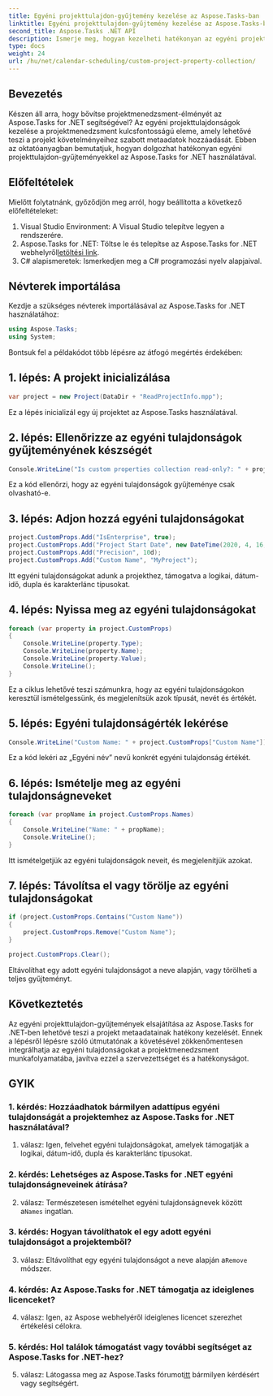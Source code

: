 ```yaml
---
title: Egyéni projekttulajdon-gyűjtemény kezelése az Aspose.Tasks-ban
linktitle: Egyéni projekttulajdon-gyűjtemény kezelése az Aspose.Tasks-ban
second_title: Aspose.Tasks .NET API
description: Ismerje meg, hogyan kezelheti hatékonyan az egyéni projekttulajdonságokat az Aspose.Tasks for .NET-ben, javítva ezzel a projektkezelési élményt.
type: docs
weight: 24
url: /hu/net/calendar-scheduling/custom-project-property-collection/
---
```

## Bevezetés

Készen áll arra, hogy bővítse projektmenedzsment-élményét az Aspose.Tasks for .NET segítségével? Az egyéni projekttulajdonságok kezelése a projektmenedzsment kulcsfontosságú eleme, amely lehetővé teszi a projekt követelményeihez szabott metaadatok hozzáadását. Ebben az oktatóanyagban bemutatjuk, hogyan dolgozhat hatékonyan egyéni projekttulajdon-gyűjteményekkel az Aspose.Tasks for .NET használatával.

## Előfeltételek

Mielőtt folytatnánk, győződjön meg arról, hogy beállította a következő előfeltételeket:

1. Visual Studio Environment: A Visual Studio telepítve legyen a rendszerére.
2.  Aspose.Tasks for .NET: Töltse le és telepítse az Aspose.Tasks for .NET webhelyről[letöltési link](https://releases.aspose.com/tasks/net/).
3. C# alapismeretek: Ismerkedjen meg a C# programozási nyelv alapjaival.

## Névterek importálása

Kezdje a szükséges névterek importálásával az Aspose.Tasks for .NET használatához:

```csharp
using Aspose.Tasks;
using System;


```

Bontsuk fel a példakódot több lépésre az átfogó megértés érdekében:

## 1. lépés: A projekt inicializálása

```csharp
var project = new Project(DataDir + "ReadProjectInfo.mpp");
```

Ez a lépés inicializál egy új projektet az Aspose.Tasks használatával.

## 2. lépés: Ellenőrizze az egyéni tulajdonságok gyűjteményének készségét

```csharp
Console.WriteLine("Is custom properties collection read-only?: " + project.CustomProps.IsReadOnly);
```

Ez a kód ellenőrzi, hogy az egyéni tulajdonságok gyűjteménye csak olvasható-e.

## 3. lépés: Adjon hozzá egyéni tulajdonságokat

```csharp
project.CustomProps.Add("IsEnterprise", true);
project.CustomProps.Add("Project Start Date", new DateTime(2020, 4, 16, 8, 0, 0));
project.CustomProps.Add("Precision", 10d);
project.CustomProps.Add("Custom Name", "MyProject");
```

Itt egyéni tulajdonságokat adunk a projekthez, támogatva a logikai, dátum-idő, dupla és karakterlánc típusokat.

## 4. lépés: Nyissa meg az egyéni tulajdonságokat

```csharp
foreach (var property in project.CustomProps)
{
    Console.WriteLine(property.Type);
    Console.WriteLine(property.Name);
    Console.WriteLine(property.Value);
    Console.WriteLine();
}
```

Ez a ciklus lehetővé teszi számunkra, hogy az egyéni tulajdonságokon keresztül ismételgessünk, és megjelenítsük azok típusát, nevét és értékét.

## 5. lépés: Egyéni tulajdonságérték lekérése

```csharp
Console.WriteLine("Custom Name: " + project.CustomProps["Custom Name"]);
```

Ez a kód lekéri az „Egyéni név” nevű konkrét egyéni tulajdonság értékét.

## 6. lépés: Ismételje meg az egyéni tulajdonságneveket

```csharp
foreach (var propName in project.CustomProps.Names)
{
    Console.WriteLine("Name: " + propName);
    Console.WriteLine();
}
```

Itt ismételgetjük az egyéni tulajdonságok neveit, és megjelenítjük azokat.

## 7. lépés: Távolítsa el vagy törölje az egyéni tulajdonságokat

```csharp
if (project.CustomProps.Contains("Custom Name"))
{
    project.CustomProps.Remove("Custom Name");
}

project.CustomProps.Clear();
```

Eltávolíthat egy adott egyéni tulajdonságot a neve alapján, vagy törölheti a teljes gyűjteményt.

## Következtetés

Az egyéni projekttulajdon-gyűjtemények elsajátítása az Aspose.Tasks for .NET-ben lehetővé teszi a projekt metaadatainak hatékony kezelését. Ennek a lépésről lépésre szóló útmutatónak a követésével zökkenőmentesen integrálhatja az egyéni tulajdonságokat a projektmenedzsment munkafolyamatába, javítva ezzel a szervezettséget és a hatékonyságot.

## GYIK

### 1. kérdés: Hozzáadhatok bármilyen adattípus egyéni tulajdonságát a projektemhez az Aspose.Tasks for .NET használatával?

1. válasz: Igen, felvehet egyéni tulajdonságokat, amelyek támogatják a logikai, dátum-idő, dupla és karakterlánc típusokat.

### 2. kérdés: Lehetséges az Aspose.Tasks for .NET egyéni tulajdonságneveinek átírása?

 2. válasz: Természetesen ismételhet egyéni tulajdonságnevek között a`Names` ingatlan.

### 3. kérdés: Hogyan távolíthatok el egy adott egyéni tulajdonságot a projektemből?

 3. válasz: Eltávolíthat egy egyéni tulajdonságot a neve alapján a`Remove` módszer.

### 4. kérdés: Az Aspose.Tasks for .NET támogatja az ideiglenes licenceket?

4. válasz: Igen, az Aspose webhelyéről ideiglenes licencet szerezhet értékelési célokra.

### 5. kérdés: Hol találok támogatást vagy további segítséget az Aspose.Tasks for .NET-hez?

 5. válasz: Látogassa meg az Aspose.Tasks fórumot[itt](https://forum.aspose.com/c/tasks/15) bármilyen kérdésért vagy segítségért.